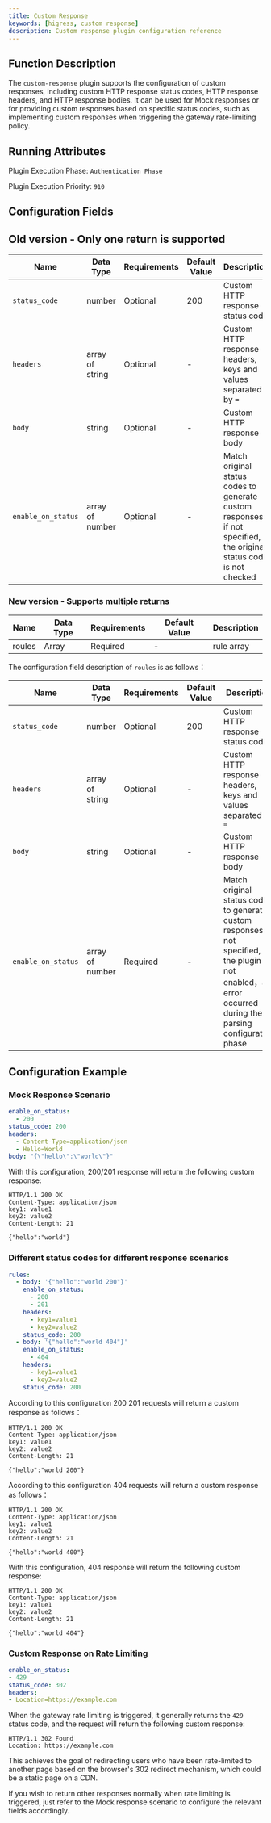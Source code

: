 ```yaml
---
title: Custom Response
keywords: [higress, custom response]
description: Custom response plugin configuration reference
---
```

## Function Description
The `custom-response` plugin supports the configuration of custom responses, including custom HTTP response status codes, HTTP response headers, and HTTP response bodies. It can be used for Mock responses or for providing custom responses based on specific status codes, such as implementing custom responses when triggering the gateway rate-limiting policy.

## Running Attributes
Plugin Execution Phase: `Authentication Phase`

Plugin Execution Priority: `910`

## Configuration Fields
## Old version - Only one return is supported
| Name | Data Type | Requirements | Default Value | Description                                                                                        |
| -------- | -------- | -------- | -------- |----------------------------------------------------------------------------------------------------|
|  `status_code`    |  number     |  Optional      |   200  | Custom HTTP response status code                                                                   |
|  `headers`     |  array of string      |  Optional     |   -  | Custom HTTP response headers, keys and values separated by `=`                                     |
|  `body`      |  string    |  Optional     |   -   | Custom HTTP response body                                                                          |
|  `enable_on_status`   |  array of number    |   Optional     |  -  | Match original status codes to generate custom responses; if not specified, the original status code is not checked |

### New version - Supports multiple returns
| Name                  | Data Type            | Requirements     | Default Value | Description         |
|---------------------|-----------------|----------|-----|------------|
| roules              | Array           | Required | -   | rule array |

The configuration field description of `roules` is as follows：

| Name               | Data Type          | Requirements | Default Value | Description                                                                                                                                                 |
|--------------------|--------------------|--------------|-----|-------------------------------------------------------------------------------------------------------------------------------------------------------------|
| `status_code`      | number             | Optional     | 200 | Custom HTTP response status code                                                                                                                            |
| `headers`          | array of string    | Optional     | -   | Custom HTTP response headers, keys and values separated by `=`                                                                                              |
| `body`             | string             | Optional     | -   | Custom HTTP response body                                                                                                                                   |
| `enable_on_status` | array of number    | Required     | -   | Match original status codes to generate custom responses; if not specified, the plugin not enabled，an error occurred during the parsing configuration phase |

## Configuration Example
### Mock Response Scenario
```yaml
enable_on_status:
  - 200
status_code: 200
headers:
  - Content-Type=application/json
  - Hello=World
body: "{\"hello\":\"world\"}"
```
With this configuration, 200/201 response will return the following custom response:
```text
HTTP/1.1 200 OK
Content-Type: application/json
key1: value1
key2: value2
Content-Length: 21

{"hello":"world"}
```
### Different status codes for different response scenarios

```yaml
rules:
  - body: '{"hello":"world 200"}'
    enable_on_status:
      - 200
      - 201
    headers:
      - key1=value1
      - key2=value2
    status_code: 200
  - body: '{"hello":"world 404"}'
    enable_on_status:
      - 404
    headers:
      - key1=value1
      - key2=value2
    status_code: 200
```

According to this configuration 200 201 requests will return a custom response as follows：

```text
HTTP/1.1 200 OK
Content-Type: application/json
key1: value1
key2: value2
Content-Length: 21

{"hello":"world 200"}
```
According to this configuration 404 requests will return a custom response as follows：

```text
HTTP/1.1 200 OK
Content-Type: application/json
key1: value1
key2: value2
Content-Length: 21

{"hello":"world 400"}
```
With this configuration, 404 response will return the following custom response:
```text
HTTP/1.1 200 OK
Content-Type: application/json
key1: value1
key2: value2
Content-Length: 21

{"hello":"world 404"}
```
### Custom Response on Rate Limiting
```yaml
enable_on_status:
- 429
status_code: 302
headers:
- Location=https://example.com
```
When the gateway rate limiting is triggered, it generally returns the `429` status code, and the request will return the following custom response:
```text
HTTP/1.1 302 Found
Location: https://example.com
```
This achieves the goal of redirecting users who have been rate-limited to another page based on the browser's 302 redirect mechanism, which could be a static page on a CDN.

If you wish to return other responses normally when rate limiting is triggered, just refer to the Mock response scenario to configure the relevant fields accordingly.
